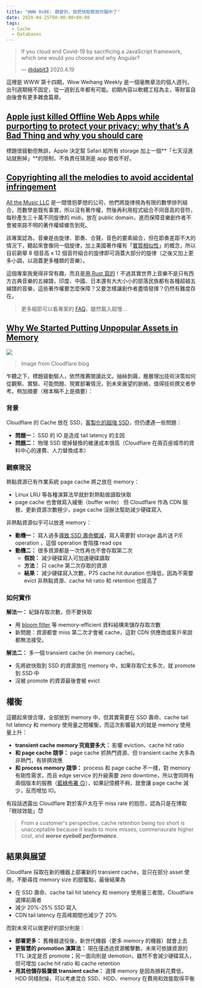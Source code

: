 ```yaml
---
title: "WWW 0x0E: 親愛的，我把快取都放你腦中了"
date: 2020-04-25T00:00:00+08:00
tags:
  - Cache
  - Databases
---
```


> If you cloud end Covid-19 by sacrificing a JavaScript framework, which one would you choose and why Angular?
>
> — [@dabit3](https://twitter.com/dabit3/status/1251597948472999936?s=20) 2020.4.19

這裡是 WWW 第十四期，Wow Weihang Weekly 是一個毫無章法的個人週刊，出刊週期極不固定，從一週到五年都有可能。初期內容以軟體工程為主，等財富自由後會有更多雜食篇章。

## [Apple just killed Offline Web Apps while purporting to protect your privacy: why that’s A Bad Thing and why you should care](https://ar.al/2020/03/25/apple-just-killed-offline-web-apps-while-purporting-to-protect-your-privacy-why-thats-a-bad-thing-and-why-you-should-care/)

標題很聳動但無誤，Apple 決定幫 Safari 給所有 storage 加上一個**「七天沒進站就刪掉」**的限制，不負責任猜測是 app 營收不好。

## [Copyrighting all the melodies to avoid accidental infringement ](https://youtu.be/sJtm0MoOgiU)

[All the Music LLC](http://allthemusic.info) 是一間懷抱夢想的公司，他們將旋律視為有限的數學排列組合，而數學是既有事實，所以沒有著作權，然後再利用程式組合不同音高的音符，每秒產生三十萬不同旋律的 midi，放在 public domain，進而保障音樂創作者不會被來路不明的著作權蟑螂吿到死。

該專案認為，音樂是由旋律、節奏、合聲，音色的要素組合，但在節奏差距不大的情況下，聽起來會像同一個旋律，加上美國著作權有「[實質相似性](https://en.wikipedia.org/wiki/Substantial_similarity#Substantial_similarity_in_copyright_infringement)」的概念，所以目前窮舉 8 個音高 x 12 個音符組合的旋律即可涵蓋大部分的旋律（之後又加上更多小調，以涵蓋更多種類的音樂）。

這個專案我覺得非常有趣，而且是[用 Rust 寫的](https://github.com/allthemusicllc)！不過其實世界上音樂不是只有西方古典音樂的五線譜，印度、中國、日本還有大大小小的部落民族都有各種超越五線譜的音樂，這些著作權要怎麼保障？又要怎樣讓創作者盡情發揮？仍然有難度存在。

> 更多細節可以看專案的 [FAQ](http://allthemusic.info/faqs/)，雖然載入超慢...

## [Why We Started Putting Unpopular Assets in Memory](https://blog.cloudflare.com/why-we-started-putting-unpopular-assets-in-memory/)

![](https://blog-cloudflare-com-assets.storage.googleapis.com/2020/03/pasted-image-0--4--1.png)

> Image from Cloudflare blog

乍聽之下，標題聳動駭人，依然推薦閱讀此文。抽絲剝繭，層層理出技術決策如何從觀察、實驗、可能問題、現實部署情況，到未來展望的脈絡，值得技術撰文者參考。稍加摘要（根本稱不上是摘要）：

### 背景

Cloudflare 的 Cache 放在 SSD，[客製化的超強 SSD](https://blog.cloudflare.com/cloudflares-gen-x-servers-for-an-accelerated-future/)，但仍遭遇一些問題：

- **問題一：** SSD 的 IO 是造成 tail latency 的主因
- **問題二：** 物理 SSD 壞掉替換的維運成本很高（Cloudflare 在兩百座城市的資料中心的運費、人力替換成本）

### 觀察現況

熱點資源已有作業系統 page cache 將之放在 memory：

- Linux LRU 等各種演算法早就針對熱點做讀取快取
- page cache 也會做寫入緩衝（buffer write） 但 Cloudflare 作為 CDN 服務，更新資源次數極少，page cache 沒辦法幫助減少硬碟寫入

非熱點資源似乎可以放進 memory：

- **動機一：** 寫入過多[導致 SSD 壽命驟減](https://www.usenix.org/conference/fast12/reducing-ssd-read-latency-nand-flash-program-and-erase-suspension)，寫入需要對 storage 晶片送 P/E operation ，這個 operation 會阻擋 read ops 
- **動機二：** 很多資源都是一次性再也不會存取第二次
  - **假說：** 減少硬碟寫入可加速硬碟讀取
  - **方法：** 只 cache 第二次存取的資源
  - **結果：** 減少硬碟寫入次數，P75 cache hit duration 也降低，因為不需要 evict 非熱點資源、cache hit ratio 和 retention 也提高了

### 如何實作

**解法一：** 紀錄存取次數，但不要快取

- 用 [bloom filter](https://en.wikipedia.org/wiki/Bloom_filter) 等 memory-efficient 資料結構來儲存存取次數
- 新問題：資源都會 miss 第二次才會被 cache，這對 CDN 供應商或客戶來說都無法接受。

**解法二：** 多一個 transient cache (in memory cache)。

- 先將欲快取到 SSD 的資源放在 memory 中，如果存取它太多次，就 promote 到 SSD 中
- 沒被 promote 的資源最後會被 evict

## 權衡

這聽起來很合理，全部放到 memory 中，但其實需要在 SSD 壽命、cache tail hit latency 和 memory 使用量之間權衡，而這次影響最大的就是 memory 使用量上升：

- **transient cache memory 究竟要多大：** 影響 eviction、cache hit ratio
- **和 page cache 競爭：** page cache 抓熱門資源、但 transient cache 大多為非熱門，有排擠效應
- **和 process memory 競爭：** process 和 page cache 不一樣，對 memory 有剛性需求，而且 edge service 的升級需要 zero downtime，所以會同時有兩個版本的服務（[藍綠佈署 🙃](https://tech.hahow.in/淺談-hahow-藍綠部署-1c99d42336a9)），如果記憶體不夠，就會讓 page cache 減少，反而增加 IO。

有段話透露出 Cloudflare 對於客戶太在乎 miss rate 的抱怨，認為只是在博取「眼球效能」😈

> From a customer's perspective, cache retention being too short is unacceptable because it leads to more misses, commensurate higher cost, and **_worse eyeball performance_**.

## 結果與展望

Cloudlfare 採取在新的機器上部署新的 transient cache，並只在部分 asset 使用，不斷尋找 memory size 的甜蜜點，最後結果為

- 在 SSD 壽命、cache tail hit latency 和 memory 使用量三者間，Cloudflare 選擇前兩者
- 減少 20%-25% SSD 寫入
- CDN tail latency 在高峰期間也減少了 20%

而對未來可以做更好的部分則是：

- **部署更多：** 舊機器退役後，新世代機器（更多 memory 的機器）就會上去
- **更智慧的 promotion 演算法：** 現在僅透過資源觸擊數，未來可依據資源的 TTL 決定是否 promote；另一面向則是 demotion，雖然不會減少硬碟寫入，但可增加 cache hit ratio 和 cache retention
- **用其他儲存裝置做 transient cache：** 選擇 memory 是因為損耗花費低，HDD 同樣耐操，可以考慮混合 SSD、HDD、memory 在費用和效能取得平衡


